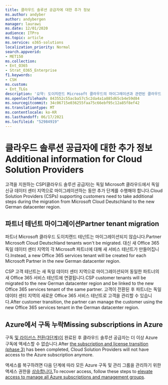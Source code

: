 ```yaml
---
title: 클라우드 솔루션 공급자에 대한 추가 정보
ms.author: andyber
author: andybergen
manager: laurawi
ms.date: 12/01/2020
audience: ITPro
ms.topic: article
ms.service: o365-solutions
localization_priority: Normal
search.appverid:
- MET150
ms.collection:
- Ent_O365
- Strat_O365_Enterprise
f1.keywords:
- CSH
ms.custom:
- Ent_TLGs
description: '요약: 도이치란드 Microsoft 클라우드의 마이그레이션과 관련된 클라우드 솔루션 공급자에 대한 추가 정보입니다.'
ms.openlocfilehash: 843552c55acba57c5c2da4a1a885d65cb4e59d84
ms.sourcegitcommit: 34c06715e036255faa75c66ebf95c12a85f8ef42
ms.translationtype: MT
ms.contentlocale: ko-KR
ms.lasthandoff: 06/17/2021
ms.locfileid: "52984919"
---
```

# <a name="additional-information-for-cloud-solution-providers"></a><span data-ttu-id="9a451-103">클라우드 솔루션 공급자에 대한 추가 정보</span><span class="sxs-lookup"><span data-stu-id="9a451-103">Additional information for Cloud Solution Providers</span></span>

<span data-ttu-id="9a451-104">고객을 지원하는 CSP(클라우드 솔루션 공급자)는 독일 Microsoft 클라우드에서 독일 신규 데이터 센터 지역으로 마이그레이션하는 동안 추가 단계를 수행해야 합니다.</span><span class="sxs-lookup"><span data-stu-id="9a451-104">Cloud Solution Providers (CSPs) supporting customers  need to take additional steps during the migration from Microsoft Cloud Deutschland to the new German datacenter region.</span></span>

## <a name="partner-tenant-migration"></a><span data-ttu-id="9a451-105">파트너 테넌트 마이그레이션</span><span class="sxs-lookup"><span data-stu-id="9a451-105">Partner tenant migration</span></span>

<span data-ttu-id="9a451-106">파트너 Microsoft 클라우드 도이치랜드 테넌트는 마이그레이션되지 않습니다.</span><span class="sxs-lookup"><span data-stu-id="9a451-106">Partner Microsoft Cloud Deutschland tenants won't be migrated.</span></span> <span data-ttu-id="9a451-107">대신 새 Office 365 독일 데이터 센터 지역의 각 Microsoft 파트너에 대해 새 서비스 테넌트가 만들어집니다.</span><span class="sxs-lookup"><span data-stu-id="9a451-107">Instead, a new Office 365 services tenant will be created for each Microsoft Partner in the new German datacenter region.</span></span>

<span data-ttu-id="9a451-108">CSP 고객 테넌트는 새 독일 데이터 센터 지역으로 마이그레이션되어 동일한 파트너의 새 Office 365 서비스 테넌트에 연결됩니다.</span><span class="sxs-lookup"><span data-stu-id="9a451-108">CSP customer tenants will be migrated to the new German datacenter region and be linked to the new Office 365 services tenant of the same partner.</span></span> <span data-ttu-id="9a451-109">고객이 전환된 후 파트너는 독일 데이터 센터 지역의 새로운 Office 365 서비스 테넌트로 고객을 관리할 수 있습니다.</span><span class="sxs-lookup"><span data-stu-id="9a451-109">After customer transition, the partner can manage the customer using the new Office 365 services tenant in the German datacenter region.</span></span>

## <a name="missing-subscriptions-in-azure"></a><span data-ttu-id="9a451-110">Azure에서 구독 누락</span><span class="sxs-lookup"><span data-stu-id="9a451-110">Missing subscriptions in Azure</span></span>

<span data-ttu-id="9a451-111">구독 [및 라이선스 전환(3단계)이](ms-cloud-germany-transition-phases.md#phase-3-subscription-transfer) 완료된 후 클라우드 솔루션 공급자는 더 이상 Azure 구독에 액세스할 수 없습니다.</span><span class="sxs-lookup"><span data-stu-id="9a451-111">After [the subscription and license transition (phase 3)](ms-cloud-germany-transition-phases.md#phase-3-subscription-transfer) has been completed, Cloud Solution Providers will not have access to the Azure subscription anymore.</span></span>

<span data-ttu-id="9a451-112">액세스를 복구하려면 다음 단계에 따라 모든 Azure 구독 및 관리 그룹을 관리하기 위한 액세스 권한을 [상승합니다.](/azure/role-based-access-control/elevate-access-global-admin)</span><span class="sxs-lookup"><span data-stu-id="9a451-112">To recover access, follow these steps to [elevate access to manage all Azure subscriptions and management groups](/azure/role-based-access-control/elevate-access-global-admin).</span></span>
